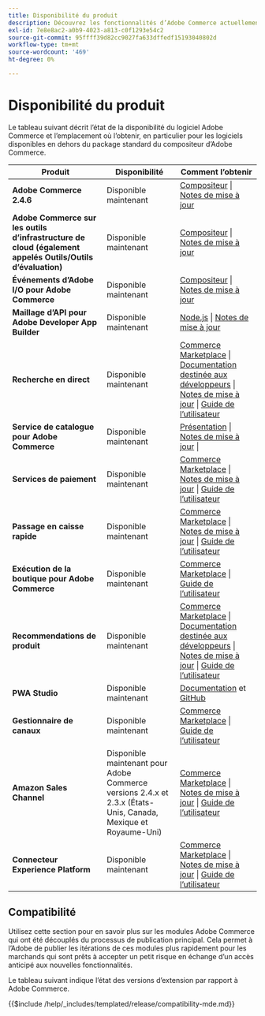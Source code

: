 ```yaml
---
title: Disponibilité du produit
description: Découvrez les fonctionnalités d’Adobe Commerce actuellement disponibles, comment y accéder et vérifiez leur compatibilité avec des versions Adobe Commerce spécifiques.
exl-id: 7e8e8ac2-a0b9-4023-a813-c0f1293e54c2
source-git-commit: 95ffff39d82cc9027fa633dffedf15193040802d
workflow-type: tm+mt
source-wordcount: '469'
ht-degree: 0%

---
```


# Disponibilité du produit

Le tableau suivant décrit l’état de la disponibilité du logiciel Adobe Commerce et l’emplacement où l’obtenir, en particulier pour les logiciels disponibles en dehors du package standard du compositeur d’Adobe Commerce.

| Produit | Disponibilité | Comment l’obtenir |
|-|-|-|
| **Adobe Commerce 2.4.6** | Disponible maintenant | [Compositeur](../installation/composer.md) \| [Notes de mise à jour](https://experienceleague.adobe.com/docs/commerce-operations/release/notes/adobe-commerce/2-4-6.html) |
| **Adobe Commerce sur les outils d’infrastructure de cloud (également appelés Outils/Outils d’évaluation)** | Disponible maintenant | [Compositeur](https://experienceleague.adobe.com/docs/commerce-cloud-service/user-guide/dev-tools/ece-tools/update-package.html) \| [Notes de mise à jour](https://experienceleague.adobe.com/docs/commerce-cloud-service/user-guide/release-notes/cloud-tools-suite.html) |
| **Événements d’Adobe I/O pour Adobe Commerce** | Disponible maintenant | [Compositeur](https://developer.adobe.com/commerce/events/get-started/installation/) \| [Notes de mise à jour](https://developer.adobe.com/commerce/events/get-started/release-notes/) |
| **Maillage d’API pour Adobe Developer App Builder** | Disponible maintenant | [Node.js](https://developer.adobe.com/graphql-mesh-gateway/gateway/getting-started/) \| [Notes de mise à jour](https://developer.adobe.com/graphql-mesh-gateway/gateway/release-notes/) |
| **Recherche en direct** | Disponible maintenant | [Commerce Marketplace](https://marketplace.magento.com/magento-live-search.html) \| [Documentation destinée aux développeurs](https://developer.adobe.com/commerce/services/live-search/) \| [Notes de mise à jour](https://experienceleague.adobe.com/docs/commerce-merchant-services/live-search/release-notes.html) \| [Guide de l’utilisateur](https://experienceleague.adobe.com/docs/commerce-merchant-services/live-search/overview.html) |
| **Service de catalogue pour Adobe Commerce** | Disponible maintenant | [Présentation](https://experienceleague.adobe.com/docs/commerce-merchant-services/catalog-service/guide-overview.html) \| [Notes de mise à jour](https://experienceleague.adobe.com/docs/commerce-merchant-services/catalog-service/release-notes.html?lang=en) \| |
| **Services de paiement** | Disponible maintenant | [Commerce Marketplace](https://marketplace.magento.com/magento-payment-services.html) \| [Notes de mise à jour](https://experienceleague.adobe.com/docs/commerce-merchant-services/payment-services/release-notes.html) \| [Guide de l’utilisateur](https://experienceleague.adobe.com/docs/commerce-merchant-services/payment-services/guide-overview.html) |
| **Passage en caisse rapide** | Disponible maintenant | [Commerce Marketplace](https://marketplace.magento.com/magento-quick-checkout.html) \| [Notes de mise à jour](https://experienceleague.adobe.com/docs/commerce-merchant-services/quick-checkout/release-notes.html) \| [Guide de l’utilisateur](https://experienceleague.adobe.com/docs/commerce-merchant-services/quick-checkout/overview.html) |
| **Exécution de la boutique pour Adobe Commerce** | Disponible maintenant | [Commerce Marketplace](https://marketplace.magento.com/store-fulfillment-magento-walmart.html) \| [Guide de l’utilisateur](https://experienceleague.adobe.com/docs/commerce-merchant-services/store-fulfillment/introduction.html) |
| **Recommendations de produit** | Disponible maintenant | [Commerce Marketplace](https://marketplace.magento.com/magento-product-recommendations.html) \| [Documentation destinée aux développeurs](https://devdocs.magento.com/recommendations/product-recs.html) \| [Notes de mise à jour](https://experienceleague.adobe.com/docs/commerce-merchant-services/product-recommendations/release-notes.html) \| [Guide de l’utilisateur](https://experienceleague.adobe.com/docs/commerce-merchant-services/product-recommendations/overview.html) |
| **PWA Studio** | Disponible maintenant | [Documentation](https://developer.adobe.com/commerce/pwa-studio/) et [GitHub](https://github.com/magento/pwa-studio) |
| **Gestionnaire de canaux** | Disponible maintenant | [Commerce Marketplace](https://marketplace.magento.com/magento-channel-manager.html) \| [Guide de l’utilisateur](https://experienceleague.adobe.com/docs/commerce-channels/channel-manager/intro-to-channel-manager/overview.html) |
| **Amazon Sales Channel** | Disponible maintenant pour Adobe Commerce versions 2.4.x et 2.3.x (États-Unis, Canada, Mexique et Royaume-Uni) | [Commerce Marketplace](https://marketplace.magento.com/magento-module-amazon.html) \| [Notes de mise à jour](https://experienceleague.adobe.com/docs/commerce-channels/amazon/release-notes.html) \| [Guide de l’utilisateur](https://experienceleague.adobe.com/docs/commerce-channels/amazon/overview.html) |
| **Connecteur Experience Platform** | Disponible maintenant | [Commerce Marketplace](https://marketplace.magento.com/magento-experience-platform-connector.html) \| [Notes de mise à jour](https://experienceleague.adobe.com/docs/commerce-merchant-services/experience-platform-connector/release-notes.html?lang=en) \| [Guide de l’utilisateur](https://experienceleague.adobe.com/docs/commerce-merchant-services/experience-platform-connector/overview.html?lang=en) |

## Compatibilité

Utilisez cette section pour en savoir plus sur les modules Adobe Commerce qui ont été découplés du processus de publication principal. Cela permet à l’Adobe de publier les itérations de ces modules plus rapidement pour les marchands qui sont prêts à accepter un petit risque en échange d’un accès anticipé aux nouvelles fonctionnalités.

Le tableau suivant indique l’état des versions d’extension par rapport à Adobe Commerce.

{{$include /help/_includes/templated/release/compatibility-mde.md}}
